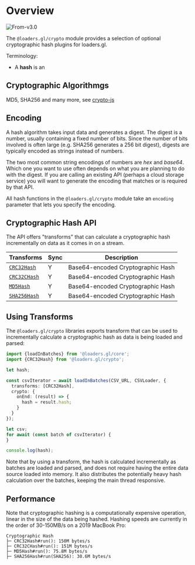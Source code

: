 # Overview

<p class="badges">
  <img src="https://img.shields.io/badge/From-v2.3-blue.svg?style=flat-square" alt="From-v3.0" />
</p>

The `@loaders.gl/crypto` module provides a selection of optional cryptographic hash plugins for loaders.gl.

Terminology:

- A **hash** is an

## Cryptographic Algorithmgs

MD5, SHA256 and many more, see [crypto-js](https://github.com/brix/crypto-js)

## Encoding

A hash algorithm takes input data and generates a digest. The digest is a number, usually containing a fixed number of bits.
Since the number of bits involved is often large (e.g. SHA256 generates a 256 bit digest), digests are typically encoded as strings instead of numbers.

The two most common string encodings of numbers are _hex_ and _base64_.
Which one you want to use often depends on what you are planning to do with the digest.
If you are calling an existing API (perhaps a cloud storage service)
you will want to generate the encoding that matches or is required by that API.

All hash functions in the `@loaders.gl/crypto` module take an `encoding` parameter that lets you specify the encoding.

## Cryptographic Hash API

The API offers "transforms" that can calculate a cryptographic hash incrementally on data as it comes in on a stream.

| Transforms                                                     | Sync | Description                       |
| -------------------------------------------------------------- | ---- | --------------------------------- |
| [`CRC32Hash`](/docs/modules/crypto/api-reference/crc32-hash)   | Y    | Base64-encoded Cryptographic Hash |
| [`CRC32CHash`](/docs/modules/crypto/api-reference/crc32c-hash) | Y    | Base64-encoded Cryptographic Hash |
| [`MD5Hash`](/docs/modules/crypto/api-reference/md5-hash)       | Y    | Base64-encoded Cryptographic Hash |
| [`SHA256Hash`](/docs/modules/crypto/api-reference/sha256-hash) | Y    | Base64-encoded Cryptographic Hash |

## Using Transforms

The `@loaders.gl/crypto` libraries exports transform that can be used to incrementally calculate a cryptographic hash as data is being loaded and parsed:

```typescript
import {loadInBatches} from '@loaders.gl/core';
import {CRC32Hash} from '@loaders.gl/crypto';

let hash;

const csvIterator = await loadInBatches(CSV_URL, CSVLoader, {
  transforms: [CRC32Hash],
  crypto: {
    onEnd: (result) => {
      hash = result.hash;
    }
  }
});

let csv;
for await (const batch of csvIterator) {
}

console.log(hash);
```

Note that by using a transform, the hash is calculated incrementally as batches are loaded and parsed, and does not require having the entire data source loaded into memory. It also distributes the potentially heavy hash calculation over the batches, keeping the main thread responsive.

## Performance

Note that cryptographic hashing is a computationally expensive operation, linear in the size of the data being hashed. Hashing speeds are currently in the order of 30-150MB/s on a 2019 MacBook Pro:

```
Cryptographic Hash
├─ CRC32Hash#run(): 150M bytes/s
├─ CRC32CHash#run(): 151M bytes/s
├─ MD5Hash#run(): 75.8M bytes/s
├─ SHA256Hash#run(SHA256): 30.6M bytes/s
```
